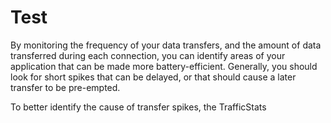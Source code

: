 # Test
By monitoring the frequency of your data transfers, and the amount of data transferred during each connection, you can identify areas of your application that can be made more battery-efficient. Generally, you should look for short spikes that can be delayed, or that should cause a later transfer to be pre-empted.

To better identify the cause of transfer spikes, the TrafficStats
